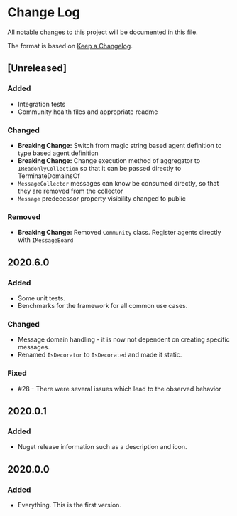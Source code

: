 # Change Log
All notable changes to this project will be documented in this file.

The format is based on [Keep a Changelog](http://keepachangelog.com/).

<!--
*** ## <Version>
*** ### Added
*** ### Changed
*** ### Removed
*** ### Fixed
-->

## [Unreleased]
### Added
- Integration tests
- Community health files and appropriate readme

### Changed
- **Breaking Change:** Switch from magic string based agent definition to type based agent definition
- **Breaking Change:** Change execution method of aggregator to `IReadonlyCollection` so that it can be passed directly to TerminateDomainsOf
- `MessageCollector` messages can know be consumed directly, so that they are removed from the collector
- `Message` predecessor property visibility changed to public

### Removed
- **Breaking Change:** Removed `Community` class. Register agents directly with `IMessageBoard`

## 2020.6.0
### Added
- Some unit tests.
- Benchmarks for the framework for all common use cases.

### Changed
- Message domain handling - it is now not dependent on creating specific messages.
- Renamed `IsDecorator` to `IsDecorated` and made it static.

### Fixed
- #28 - There were several issues which lead to the observed behavior

## 2020.0.1
### Added
- Nuget release information such as a description and icon.

## 2020.0.0
### Added
- Everything. This is the first version.